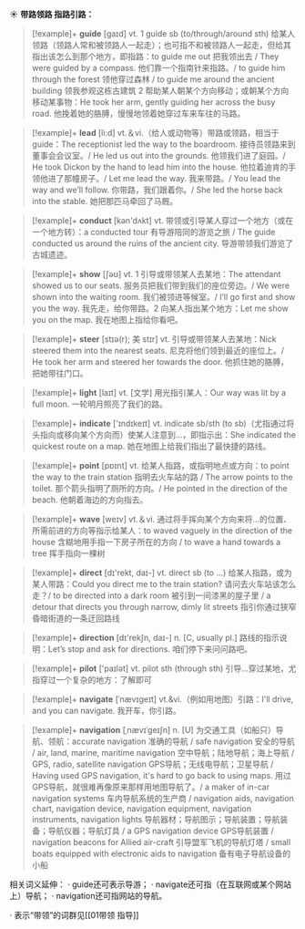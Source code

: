 ☀ <span class="category">**带路领路 指路引路：**</span>
>[!example]+ <span class="vocabulary">**guide**</span> [ɡaɪd] 
> <span class="definition">vt. 1 guide sb (to/through/around sth) 给某人领路（领路人常和被领路人一起走）；也可指不和被领路人一起走，但给其指出该怎么到那个地方，即指路：</span>to guide me out 把我领出去 / They were guided by a compass. 他们靠一个指南针来指路。/ to guide him through the forest 领他穿过森林 / to guide me around the ancient building 领我参观这栋古建筑 <span class="definition">2 帮助某人朝某个方向移动；或朝某个方向移动某事物：</span>He took her arm, gently guiding her across the busy road. 他挽着她的胳膊，慢慢地领着她穿过车来车往的马路。

>[!example]+ <span class="vocabulary">**lead**</span> [li:d] 
> <span class="definition">vt.＆vi.（给人或动物等）带路或领路，相当于guide：</span>The receptionist led the way to the boardroom. 接待员领路来到董事会会议室。/ He led us out into the grounds. 他领我们进了庭园。/ He took Dickon by the hand to lead him into the house. 他拉着迪肯的手领他进了那幢房子。/ Let me lead the way. 我来带路。/ You lead the way and we’ll follow. 你带路，我们跟着你。/ She led the horse back into the stable. 她把那匹马牵回了马厩。

>[!example]+ <span class="vocabulary">**conduct**</span> [kən'dʌkt] 
> <span class="definition">vt. 带领或引导某人穿过一个地方（或在一个地方转）：</span>a conducted tour 有导游陪同的游览之旅 / The guide conducted us around the ruins of the ancient city. 导游带领我们游览了古城遗迹。

>[!example]+ <span class="vocabulary">**show**</span> [ʃəʊ] 
> <span class="definition">vt. 1 引导或带领某人去某地：</span>The attendant showed us to our seats. 服务员把我们带到我们的座位旁边。/ We were shown into the waiting room. 我们被领进等候室。/ I’ll go first and show you the way. 我先走，给你带路。<span class="definition">2 向某人指出某个地方：</span>Let me show you on the map. 我在地图上指给你看吧。
           
>[!example]+ <span class="vocabulary">**steer**</span> [stɪə(r); 美 stɪr]
> <span class="definition">vt. 引导或带领某人去某地：</span>Nick steered them into the nearest seats. 尼克将他们领到最近的座位上。/ He took her arm and steered her towards the door. 他抓住她的胳膊，把她带往门口。

>[!example]+ <span class="vocabulary">**light**</span> [laɪt] 
> <span class="definition">vt. [文学] 用光指引某人：</span>Our way was lit by a full moon. 一轮明月照亮了我们的路。

>[!example]+ <span class="vocabulary">**indicate**</span> ['ɪndɪkeɪt] 
> <span class="definition">vt. indicate sb/sth (to sb)（尤指通过将头指向或移向某个方向而）使某人注意到…，即指示出：</span>She indicated the quickest route on a map. 她在地图上给我们指出了最快捷的路线。

>[!example]+ <span class="vocabulary">**point**</span> [pɒɪnt] 
> <span class="definition">vt. 给某人指路，或指明地点或方向：</span>to point the way to the train station 指明去火车站的路 / The arrow points to the toilet. 那个箭头指明了厕所的方向。/ He pointed in the direction of the beach. 他朝着海边的方向指去。

>[!example]+ <span class="vocabulary">**wave**</span> [weɪv] 
> <span class="definition">vt.＆vi. 通过将手挥向某个方向来将…的位置、所需前进的方向等指示给某人：</span>to waved vaguely in the direction of the house 含糊地用手指一下房子所在的方向 / to wave a hand towards a tree 挥手指向一棵树

>[!example]+ <span class="vocabulary">**direct**</span> [dɪ'rekt, daɪ-] 
> <span class="definition">vt. direct sb (to ...) 给某人指路，或为某人带路：</span>Could you direct me to the train station? 请问去火车站该怎么走？/ to be directed into a dark room 被引到一间漆黑的屋子里 / a detour that directs you through narrow, dimly lit streets 指引你通过狭窄昏暗街道的一条迂回路线

>[!example]+ <span class="vocabulary">**direction**</span> [dɪ'rekʃn, daɪ-] 
> <span class="definition">n. [C, usually pl.] 路线的指示说明：</span>Let’s stop and ask for directions. 咱们停下来问问路吧。

>[!example]+ <span class="vocabulary">**pilot**</span> ['paɪlət] 
> <span class="definition">vt. pilot sth (through sth) 引导…穿过某地，尤指穿过一个复杂的地方：</span>了解即可

>[!example]+ <span class="vocabulary">**navigate**</span> [ˈnævɪgeɪt]
> <span class="definition">vt.&vi.（例如用地图）引路：</span>I'll drive, and you can navigate. 我开车，你引路。
           
>[!example]+ <span class="vocabulary">**navigation**</span> [ˌnævɪˈgeɪʃn]
> <span class="definition">n. [U] 为交通工具（如船只）导航、领航：</span>accurate navigation 准确的导航 / safe navigation 安全的导航 / air, land, marine, maritime navigation 空中导航；陆地导航；海上导航 / GPS, radio, satellite navigation GPS导航；无线电导航；卫星导航 / Having used GPS navigation, it's hard to go back to using maps. 用过GPS导航，就很难再像原来那样用地图导航了。/ a maker of in-car navigation systems 车内导航系统的生产商 / navigation aids, navigation chart, navigation device, navigation equipment, navigation instruments, navigation lights 导航器材；导航图示；导航装置；导航装备；导航仪器；导航灯具 / a GPS navigation device GPS导航装置 / navigation beacons for Allied air-craft 引导盟军飞机的导航灯塔 / small boats equipped with electronic aids to navigation 备有电子导航设备的小船

相关词义延伸：
· guide还可表示导游；
· navigate还可指（在互联网或某个网站上）导航；
· navigation还可指网站的导航。

· 表示“带领”的词群见[[01带领 指导]]
